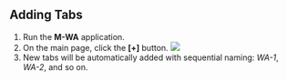 ## Adding Tabs

1. Run the **M-WA** application.
2. On the main page, click the **[+]** button. <img src="/docs/images/1.jpg"/>
3. New tabs will be automatically added with sequential naming: *WA-1*, *WA-2*, and so on.